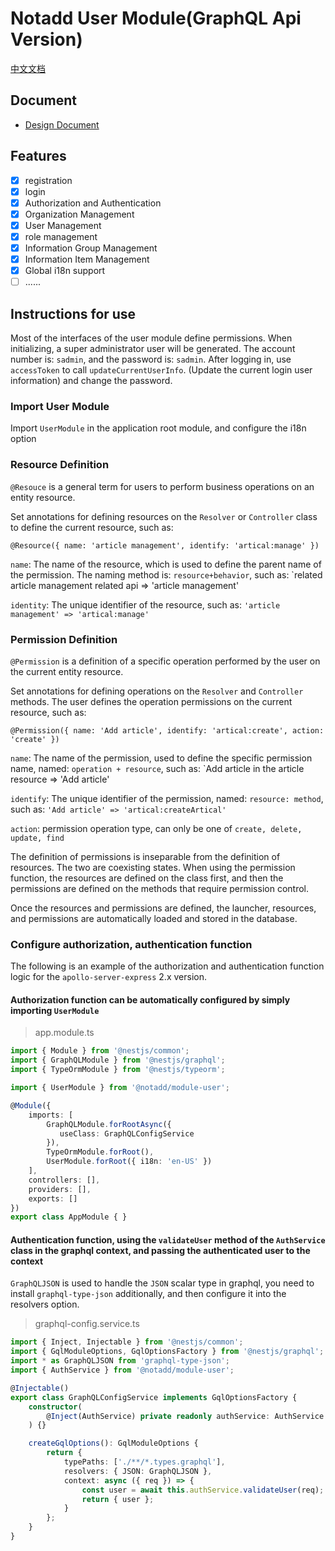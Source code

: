 # Notadd User Module(GraphQL Api Version)

[中文文档](./README_zh.md)

## Document

- [Design Document](./doc/design.md)

## Features

- [x] registration
- [x] login
- [x] Authorization and Authentication
- [x] Organization Management
- [x] User Management
- [x] role management
- [x] Information Group Management
- [x] Information Item Management
- [x] Global i18n support
- [ ] ......

## Instructions for use

Most of the interfaces of the user module define permissions. When initializing, a super administrator user will be generated. The account number is: `sadmin`, and the password is: `sadmin`. After logging in, use `accessToken` to call `updateCurrentUserInfo`. (Update the current login user information) and change the password.

### Import User Module

Import `UserModule` in the application root module, and configure the i18n option

### Resource Definition

`@Resouce` is a general term for users to perform business operations on an entity resource.

Set annotations for defining resources on the `Resolver` or `Controller` class to define the current resource, such as:

`@Resource({ name: 'article management', identify: 'artical:manage' })`

`name`: The name of the resource, which is used to define the parent name of the permission. The naming method is: `resource+behavior`, such as: `related article management related api => 'article management'

`identity`: The unique identifier of the resource, such as: `'article management' => 'artical:manage'`

### Permission Definition

`@Permission` is a definition of a specific operation performed by the user on the current entity resource.

Set annotations for defining operations on the `Resolver` and `Controller` methods. The user defines the operation permissions on the current resource, such as:

`@Permission({ name: 'Add article', identify: 'artical:create', action: 'create' })`

`name`: The name of the permission, used to define the specific permission name, named: `operation + resource`, such as: `Add article in the article resource => 'Add article'

`identify`: The unique identifier of the permission, named: `resource: method`, such as: `'Add article' => 'artical:createArtical'`

`action`: permission operation type, can only be one of `create, delete, update, find`

The definition of permissions is inseparable from the definition of resources. The two are coexisting states. When using the permission function, the resources are defined on the class first, and then the permissions are defined on the methods that require permission control.

Once the resources and permissions are defined, the launcher, resources, and permissions are automatically loaded and stored in the database.

### Configure authorization, authentication function

The following is an example of the authorization and authentication function logic for the `apollo-server-express` 2.x version.

#### Authorization function can be automatically configured by simply importing `UserModule`

> app.module.ts

```typescript
import { Module } from '@nestjs/common';
import { GraphQLModule } from '@nestjs/graphql';
import { TypeOrmModule } from '@nestjs/typeorm';

import { UserModule } from '@notadd/module-user';

@Module({
    imports: [
        GraphQLModule.forRootAsync({
           useClass: GraphQLConfigService
        }),
        TypeOrmModule.forRoot(),
        UserModule.forRoot({ i18n: 'en-US' })
    ],
    controllers: [],
    providers: [],
    exports: []
})
export class AppModule { }
```

#### Authentication function, using the `validateUser` method of the `AuthService` class in the graphql context, and passing the authenticated user to the context

`GraphQLJSON` is used to handle the `JSON` scalar type in graphql, you need to install `graphql-type-json` additionally, and then configure it into the resolvers option.

> graphql-config.service.ts

```typescript
import { Inject, Injectable } from '@nestjs/common';
import { GqlModuleOptions, GqlOptionsFactory } from '@nestjs/graphql';
import * as GraphQLJSON from 'graphql-type-json';
import { AuthService } from '@notadd/module-user';

@Injectable()
export class GraphQLConfigService implements GqlOptionsFactory {
    constructor(
        @Inject(AuthService) private readonly authService: AuthService
    ) {}

    createGqlOptions(): GqlModuleOptions {
        return {
            typePaths: ['./**/*.types.graphql'],
            resolvers: { JSON: GraphQLJSON },
            context: async ({ req }) => {
                const user = await this.authService.validateUser(req);
                return { user };
            }
        };
    }
}
```